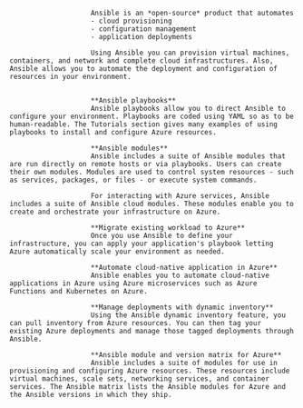                         Ansible is an *open-source* product that automates 
                        - cloud provisioning
                        - configuration management
                        - application deployments
                        
                        Using Ansible you can provision virtual machines, containers, and network and complete cloud infrastructures. Also, Ansible allows you to automate the deployment and configuration of resources in your environment.


                        **Ansible playbooks**
                        Ansible playbooks allow you to direct Ansible to configure your environment. Playbooks are coded using YAML so as to be human-readable. The Tutorials section gives many examples of using playbooks to install and configure Azure resources.

                        **Ansible modules**
                        Ansible includes a suite of Ansible modules that are run directly on remote hosts or via playbooks. Users can create their own modules. Modules are used to control system resources - such as services, packages, or files - or execute system commands.

                        For interacting with Azure services, Ansible includes a suite of Ansible cloud modules. These modules enable you to create and orchestrate your infrastructure on Azure.

                        **Migrate existing workload to Azure**
                        Once you use Ansible to define your infrastructure, you can apply your application's playbook letting Azure automatically scale your environment as needed.

                        **Automate cloud-native application in Azure**
                        Ansible enables you to automate cloud-native applications in Azure using Azure microservices such as Azure Functions and Kubernetes on Azure.

                        **Manage deployments with dynamic inventory**
                        Using the Ansible dynamic inventory feature, you can pull inventory from Azure resources. You can then tag your existing Azure deployments and manage those tagged deployments through Ansible.

                        **Ansible module and version matrix for Azure**
                        Ansible includes a suite of modules for use in provisioning and configuring Azure resources. These resources include virtual machines, scale sets, networking services, and container services. The Ansible matrix lists the Ansible modules for Azure and the Ansible versions in which they ship.